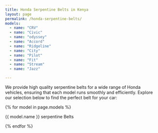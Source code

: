 ```yaml
---
title: Honda Serpentine Belts in Kenya
layout: page
permalink: /honda-serpentine-belts/
models:
  - name: "CRV"
  - name: "Civic"
  - name: "odyssey"
  - name: "Accord"
  - name: "Ridgeline"
  - name: "City"
  - name: "Pilot"
  - name: "Fit"
  - name: "Stream"
  - name: "Jazz"

---
```


We provide high quality serpentine belts for a wide range of Honda vehicles, ensuring that each model runs smoothly and efficiently. Explore our selection below to find the perfect belt for your car:

<div class="row mt-3">
  {% for model in page.models %}
  <div class="col-md-6 col-lg-4 mb-2">
    <p class="mt-2">{{ model.name }} serpentine Belts</p>
  </div>
  {% endfor %}
</div>



